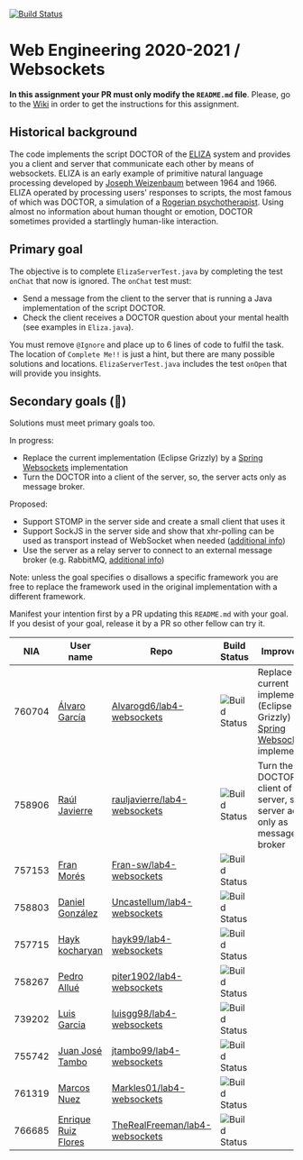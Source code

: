 [![Build Status](https://travis-ci.com/UNIZAR-30246-WebEngineering/lab4-websockets.svg?branch=master)](https://travis-ci.com/UNIZAR-30246-WebEngineering/lab4-websockets)
# Web Engineering 2020-2021 / Websockets
**In this assignment your PR must only modify the `README.md` file**.
Please, go to the [Wiki](https://github.com/UNIZAR-30246-WebEngineering/lab4-websockets/wiki) in order to get the instructions for this assignment.

## Historical background

The code implements the script DOCTOR of the [ELIZA](https://en.wikipedia.org/wiki/ELIZA) system and provides you a client and server that communicate each other by means of websockets. 
ELIZA is an early example of primitive natural language processing developed by [Joseph Weizenbaum](https://en.wikipedia.org/wiki/Joseph_Weizenbaum) between 1964 and 1966. 
ELIZA operated by processing users' responses to scripts, the most famous of which was DOCTOR, a simulation of a [Rogerian psychotherapist](https://en.wikipedia.org/wiki/Person-centered_therapy). 
Using almost no information about human thought or emotion, DOCTOR sometimes provided a startlingly human-like interaction.

## Primary goal

The objective is to complete `ElizaServerTest.java` by completing the test `onChat` that now is ignored. 
The `onChat` test must:
* Send a message from the client to the server that is running a Java implementation of the script DOCTOR.
* Check the client receives a DOCTOR question about your mental health (see examples in `Eliza.java`). 

You must remove `@Ignore` and place up to 6 lines of code to fulfil the task. 
The location of `Complete Me!!` is just a hint, but there are many possible solutions and locations.
`ElizaServerTest.java` includes the test `onOpen` that will provide you insights. 

## Secondary goals (:gift:)

Solutions must meet primary goals too. 

In progress:

- Replace the current implementation (Eclipse Grizzly) by a [Spring Websockets](https://docs.spring.io/spring-framework/docs/current/reference/html/web.html#websocket) implementation
- Turn the DOCTOR into a client of the server, so, the server acts only as message broker.

Proposed:

- Support STOMP in the server side and create a small client that uses it
- Support SockJS in the server side and show that xhr-polling can be used as transport instead of WebSocket when needed ([additional info](https://docs.spring.io/spring-framework/docs/current/reference/html/web.html#websocket-fallback-sockjs-client))
- Use the server as a relay server to connect to an external message broker (e.g. RabbitMQ, [additional info](https://docs.spring.io/spring-framework/docs/current/reference/html/web.html#websocket-stomp-handle-broker-relay)) 

Note: unless the goal specifies o disallows a specific framework you are free to replace the framework used in the original implementation with a different framework.

Manifest your intention first by a PR updating this `README.md` with your goal.
If you desist of your goal, release it by a PR so other fellow can try it. 

| NIA    | User name | Repo | Build Status | Improvement | Score
|--------|-----------|------|--------------|-------------|--------
| 760704 |[Álvaro García](https://github.com/Alvarogd6)|[Alvarogd6/lab4-websockets](https://github.com/Alvarogd6/lab4-websockets/tree/test)|![Build Status](https://travis-ci.com/Alvarogd6/lab4-websockets.svg?branch=test)|Replace the current implementation (Eclipse Grizzly) by a [Spring Websockets](https://docs.spring.io/spring-framework/docs/current/reference/html/web.html#websocket) implementation|
| 758906 |[Raúl Javierre](https://github.com/rauljavierre)|[rauljavierre/lab4-websockets](https://github.com/rauljavierre/lab4-websockets/tree/test)|![Build Status](https://travis-ci.com/rauljavierre/lab4-websockets.svg?branch=test)|Turn the DOCTOR into a client of the server, so, the server acts only as message broker|
| 757153 |[Fran Morés](https://github.com/Fran-sw) |[Fran-sw/lab4-websockets](https://github.com/Fran-sw/lab4-websockets/tree/test)      |![Build Status](https://travis-ci.com/Fran-sw/lab4-websockets.svg?branch=test)| |                      |
| 758803 |[Daniel González](https://github.com/Uncastellum/) |[Uncastellum/lab4-websockets](https://github.com/Uncastellum/lab4-websockets/tree/test)      |![Build Status](https://travis-ci.com/Uncastellum/lab4-websockets.svg?branch=test)| |                      |
| 757715 |[Hayk kocharyan](https://github.com/hayk99) |[hayk99/lab4-websockets](https://github.com/hayk99/lab4-websockets/tree/test)      |![Build Status](https://travis-ci.com/hayk99/lab4-websockets.svg?branch=test)| |                      |
| 758267 |[Pedro Allué](https://github.com/piter1902) |[piter1902/lab4-websockets](https://github.com/piter1902/lab4-websockets/tree/test)      |![Build Status](https://travis-ci.com/piter1902/lab4-websockets.svg?branch=test)| |                      |
| 739202 |[Luis Garcia](https://github.com/luisgg98) |[luisgg98/lab4-websockets](https://github.com/luisgg98/lab4-websockets/tree/test)      |![Build Status](https://travis-ci.com/luisgg98/lab4-websockets.svg?branch=test)| |                      |
| 755742 |[Juan José Tambo](https://github.com/jtambo99) |[jtambo99/lab4-websockets](https://github.com/jtambo99/lab4-websockets/tree/test)      |![Build Status](https://www.travis-ci.com/jtambo99/lab4-websockets.svg?branch=test)| |                      |
| 761319 |[Marcos Nuez](https://github.com/Markles01) |[Markles01/lab4-websockets](https://github.com/Markles01/lab4-websockets/tree/test)      |![Build Status](https://travis-ci.com/Markles01/lab4-websockets.svg?branch=test)| |                      |
| 766685 |[Enrique Ruiz Flores](https://github.com/TheRealFreeman)|[TheRealFreeman/lab4-websockets](https://github.com/TheRealFreeman/lab4-websockets/tree/test)|![Build Status](https://travis-ci.com/TheRealFreeman/lab4-websockets.svg?branch=test)| |                      |
